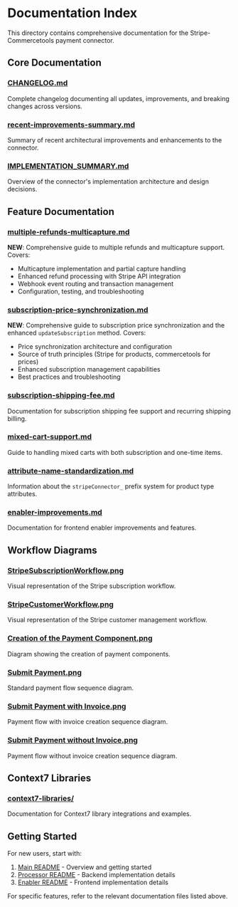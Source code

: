 # Documentation Index

This directory contains comprehensive documentation for the Stripe-Commercetools payment connector.

## Core Documentation

### [CHANGELOG.md](./CHANGELOG.md)
Complete changelog documenting all updates, improvements, and breaking changes across versions.

### [recent-improvements-summary.md](./recent-improvements-summary.md)
Summary of recent architectural improvements and enhancements to the connector.

### [IMPLEMENTATION_SUMMARY.md](./IMPLEMENTATION_SUMMARY.md)
Overview of the connector's implementation architecture and design decisions.

## Feature Documentation

### [multiple-refunds-multicapture.md](./multiple-refunds-multicapture.md)
**NEW**: Comprehensive guide to multiple refunds and multicapture support. Covers:
- Multicapture implementation and partial capture handling
- Enhanced refund processing with Stripe API integration
- Webhook event routing and transaction management
- Configuration, testing, and troubleshooting

### [subscription-price-synchronization.md](./subscription-price-synchronization.md)
**NEW**: Comprehensive guide to subscription price synchronization and the enhanced `updateSubscription` method. Covers:
- Price synchronization architecture and configuration
- Source of truth principles (Stripe for products, commercetools for prices)
- Enhanced subscription management capabilities
- Best practices and troubleshooting

### [subscription-shipping-fee.md](./subscription-shipping-fee.md)
Documentation for subscription shipping fee support and recurring shipping billing.

### [mixed-cart-support.md](./mixed-cart-support.md)
Guide to handling mixed carts with both subscription and one-time items.

### [attribute-name-standardization.md](./attribute-name-standardization.md)
Information about the `stripeConnector_` prefix system for product type attributes.

### [enabler-improvements.md](./enabler-improvements.md)
Documentation for frontend enabler improvements and features.

## Workflow Diagrams

### [StripeSubscriptionWorkflow.png](./StripeSubscriptionWorkflow.png)
Visual representation of the Stripe subscription workflow.

### [StripeCustomerWorkflow.png](./StripeCustomerWorkflow.png)
Visual representation of the Stripe customer management workflow.

### [Creation of the Payment Component.png](./Creation%20of%20the%20Payment%20Component.png)
Diagram showing the creation of payment components.

### [Submit Payment.png](./Submit%20Payment.png)
Standard payment flow sequence diagram.

### [Submit Payment with Invoice.png](./Submit%20Payment%20with%20Invoice.png)
Payment flow with invoice creation sequence diagram.

### [Submit Payment without Invoice.png](./Submit%20Payment%20without%20Invoice.png)
Payment flow without invoice creation sequence diagram.

## Context7 Libraries

### [context7-libraries/](./context7-libraries/)
Documentation for Context7 library integrations and examples.

## Getting Started

For new users, start with:
1. [Main README](../README.md) - Overview and getting started
2. [Processor README](../processor/README.md) - Backend implementation details
3. [Enabler README](../enabler/README.md) - Frontend implementation details

For specific features, refer to the relevant documentation files listed above.
